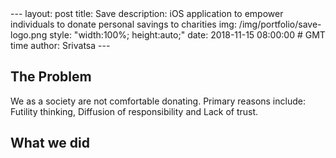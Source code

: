 <!-->
---
layout: post
title: Save 
description: iOS application to empower individuals to donate personal savings to charities
img: /img/portfolio/save-logo.png
style: "width:100%; height:auto;"
date: 2018-11-15 08:00:00 # GMT time
author: Srivatsa
---

<h2>The Problem</h2>

We as a society are not comfortable donating. Primary reasons include: Futility
thinking, Diffusion of responsibility and Lack of trust.

<h2>What we did</h2>